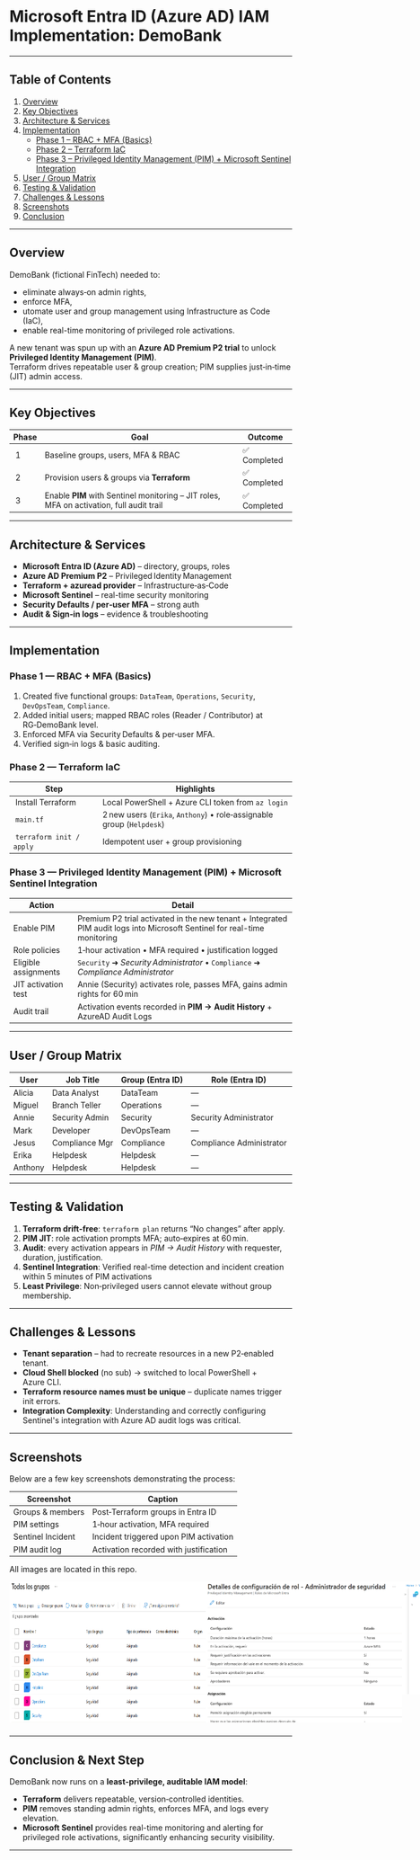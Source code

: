 # Microsoft Entra ID (Azure AD) IAM Implementation: DemoBank
---

## Table of Contents
1. [Overview](#overview)
2. [Key Objectives](#key-objectives)
3. [Architecture & Services](#architecture--services)
4. [Implementation](#implementation)
   - [Phase 1 – RBAC + MFA (Basics)](#phase-1—rbac--mfa-basics)
   - [Phase 2 – Terraform IaC](#phase-2—terraform-iac)
   - [Phase 3 – Privileged Identity Management (PIM) + Microsoft Sentinel Integration](#phase-3—privileged-identity-management-pim)
5. [User / Group Matrix](#user--group-matrix)
6. [Testing & Validation](#testing--validation)
7. [Challenges & Lessons](#challenges--lessons)
8. [Screenshots](#screenshots)
9. [Conclusion](#conclusion)

---

## Overview
DemoBank (fictional FinTech) needed to:  
* eliminate always‑on admin rights,  
* enforce MFA,  
* utomate user and group management using Infrastructure as Code (IaC),
* enable real-time monitoring of privileged role activations.  

A new tenant was spun up with an **Azure AD Premium P2 trial** to unlock **Privileged Identity Management (PIM)**.  
Terraform drives repeatable user & group creation; PIM supplies just‑in‑time (JIT) admin access.

---

## Key Objectives
| Phase | Goal | Outcome |
|-------|------|---------|
| 1 |Baseline groups, users, MFA & RBAC | ✅ Completed |
| 2 |Provision users & groups via **Terraform** | ✅ Completed |
| 3 |Enable **PIM** with Sentinel monitoring – JIT roles, MFA on activation, full audit trail | ✅ Completed |

---

  ## Architecture & Services
* **Microsoft Entra ID (Azure AD)** – directory, groups, roles  
* **Azure AD Premium P2** – Privileged Identity Management  
* **Terraform + azuread provider** – Infrastructure‑as‑Code  
* **Microsoft Sentinel** – real-time security monitoring
* **Security Defaults / per‑user MFA** – strong auth
* **Audit & Sign‑in logs** – evidence & troubleshooting

---

## Implementation

### Phase 1 — RBAC + MFA (Basics)
1. Created five functional groups: `DataTeam`, `Operations`, `Security`, `DevOpsTeam`, `Compliance`.  
2. Added initial users; mapped RBAC roles (Reader / Contributor) at RG‑DemoBank level.  
3. Enforced MFA via Security Defaults & per‑user MFA.  
4. Verified sign‑in logs & basic auditing.

### Phase 2 — Terraform IaC
| Step | Highlights |
|------|------------|
| Install Terraform | Local PowerShell + Azure CLI token from `az login` |
| `main.tf` | 2 new users (`Erika`, `Anthony`) • role‑assignable group (`Helpdesk`) |
| `terraform init / apply` | Idempotent user + group provisioning |

### Phase 3 — Privileged Identity Management (PIM) + Microsoft Sentinel Integration
| Action | Detail |
|--------|--------|
| Enable PIM | Premium P2 trial activated in the new tenant + Integrated PIM audit logs into Microsoft Sentinel for real-time monitoring |
| Role policies | 1‑hour activation • MFA required • justification logged |
| Eligible assignments | `Security` ➜ *Security Administrator* • `Compliance` ➜ *Compliance Administrator* |
| JIT activation test | Annie (Security) activates role, passes MFA, gains admin rights for 60 min |
| Audit trail | Activation events recorded in **PIM → Audit History** + AzureAD Audit Logs |

---

## User / Group Matrix

| User | Job Title | Group (Entra ID) | Role (Entra ID) | PIM Mode |
|------|-----------|------------------|-----------------|----------|
| Alicia | Data Analyst | DataTeam | — | — |
| Miguel | Branch Teller | Operations | — | — |
| Annie | Security Admin | Security | Security Administrator | **Eligible** |
| Mark | Developer | DevOpsTeam | — | — |
| Jesus | Compliance Mgr | Compliance | Compliance Administrator | **Eligible** |
| Erika | Helpdesk | Helpdesk | — | — |
| Anthony | Helpdesk | Helpdesk | — | — |


---

## Testing & Validation
1. **Terraform drift‑free**: `terraform plan` returns “No changes” after apply.  
2. **PIM JIT**: role activation prompts MFA; auto‑expires at 60 min.  
3. **Audit**: every activation appears in *PIM → Audit History* with requester, duration, justification.
4. **Sentinel Integration**: Verified real-time detection and incident creation within 5 minutes of PIM activations 
5. **Least Privilege**: Non‑privileged users cannot elevate without group membership.

---

## Challenges & Lessons
* **Tenant separation** – had to recreate resources in a new P2‑enabled tenant.  
* **Cloud Shell blocked** (no sub) → switched to local PowerShell + Azure CLI.  
* **Terraform resource names must be unique** – duplicate names trigger init errors.
* **Integration Complexity**: Understanding and correctly configuring Sentinel's integration with Azure AD audit logs was critical.

---

## Screenshots
Below are a few key screenshots demonstrating the process:

| Screenshot | Caption |
|------------|---------|
| Groups & members | Post‑Terraform groups in Entra ID |
| PIM settings | 1‑hour activation, MFA required |
| Sentinel Incident | Incident triggered upon PIM activation |
| PIM audit log | Activation recorded with justification |

All images are located in this repo.

<div style="display: flex; flex-direction: row;">
  <img  style="margin-bottom: 10px;" src="https://github.com/GabrielaArjona/azure-iam-demobank/blob/dfe3736fb2b4071c6f4e2fe1a5beb55f9028de3f/groups_post_terraform.png" alt="project" width="350" height="250">
  <img  style="margin-bottom: 10px;" src="https://github.com/GabrielaArjona/azure-iam-demobank/blob/dfe3736fb2b4071c6f4e2fe1a5beb55f9028de3f/PIM_settings.png" width="350" height="250">
  <img  style="margin-bottom: 10px;" src="https://github.com/GabrielaArjona/azure-iam-demobank/blob/8cc1adee44a969381c7724c02b1f46a483408990/MicrosoftSentinel_PIM.png" width="350" height="200">
  <img  style="margin-bottom: 10px;" src="https://github.com/GabrielaArjona/azure-iam-demobank/blob/dfe3736fb2b4071c6f4e2fe1a5beb55f9028de3f/Annie_audit.png" width="350" height="250">

</div>

---

## Conclusion & Next Step
DemoBank now runs on a **least‑privilege, auditable IAM model**:

* **Terraform** delivers repeatable, version‑controlled identities.  
* **PIM** removes standing admin rights, enforces MFA, and logs every elevation.
* **Microsoft Sentinel** provides real-time monitoring and alerting for privileged role activations, significantly enhancing security visibility.

---
